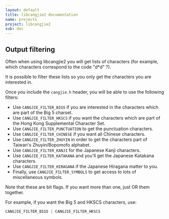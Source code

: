 ```yaml
---
layout: default
title: libcangjie2 documentation
name: projects
project: libcangjie2
sub: doc
---
```


## Output filtering

Often when using libcangjie2 you will get lists of characters (for example,
which characters correspond to the code "d*d" ?).

It is possible to filter these lists so you only get the characters you are
interested in.

Once you include the `cangjie.h` header, you will be able to use the following
filters:

* Use `CANGJIE_FILTER_BIG5` if you are interested in the characters which are
  part of the Big 5 charset.
* Use `CANGJIE_FILTER_HKSCS` if you want the characters which are part of the
  Hong Kong Supplemental Character Set.
* Use `CANGJIE_FILTER_PUNCTUATION` to get the punctuation characters.
* Use `CANGJIE_FILTER_CHINESE` if you want all Chinese characters.
* Use `CANGJIE_FILTER_ZHUYIN` in order to get the characters part of Taiwan's
  Zhuyin/Bopomofo alphabet.
* Use `CANGJIE_FILTER_KANJI` for the Japanese Kanji characters.
* Use `CANGJIE_FILTER_KATAKANA` and you'll get the Japanese Katakana
  characters.
* Use `CANGJIE_FILTER_HIRAGANA` if the Japanese Hiragana matter to you.
* Finally, use `CANGJIE_FILTER_SYMBOLS` to get access to lots of miscellaneous
  symbols.

Note that these are bit flags. If you want more than one, just OR them
together.

For example, if you want the Big 5 and HKSCS characters, use:

```c
CANGJIE_FILTER_BIG5 | CANGJIE_FILTER_HKSCS
```

